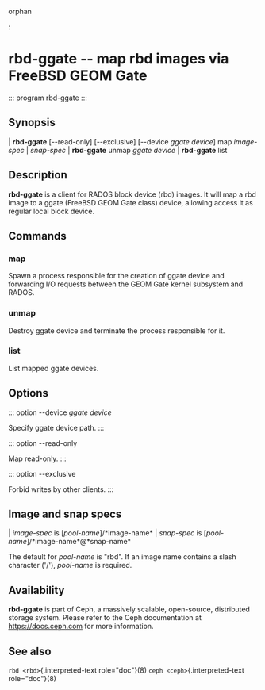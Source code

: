 orphan

:   

# rbd-ggate \-- map rbd images via FreeBSD GEOM Gate

::: program
rbd-ggate
:::

## Synopsis

| **rbd-ggate** \[\--read-only\] \[\--exclusive\] \[\--device *ggate
  device*\] map *image-spec* \| *snap-spec*
| **rbd-ggate** unmap *ggate device*
| **rbd-ggate** list

## Description

**rbd-ggate** is a client for RADOS block device (rbd) images. It will
map a rbd image to a ggate (FreeBSD GEOM Gate class) device, allowing
access it as regular local block device.

## Commands

### map

Spawn a process responsible for the creation of ggate device and
forwarding I/O requests between the GEOM Gate kernel subsystem and
RADOS.

### unmap

Destroy ggate device and terminate the process responsible for it.

### list

List mapped ggate devices.

## Options

::: option
\--device *ggate device*

Specify ggate device path.
:::

::: option
\--read-only

Map read-only.
:::

::: option
\--exclusive

Forbid writes by other clients.
:::

## Image and snap specs

| *image-spec* is \[*pool-name*\]/\*image-name\*
| *snap-spec* is \[*pool-name*\]/\*image-name\*@\*snap-name\*

The default for *pool-name* is \"rbd\". If an image name contains a
slash character (\'/\'), *pool-name* is required.

## Availability

**rbd-ggate** is part of Ceph, a massively scalable, open-source,
distributed storage system. Please refer to the Ceph documentation at
<https://docs.ceph.com> for more information.

## See also

`rbd <rbd>`{.interpreted-text role="doc"}(8)
`ceph <ceph>`{.interpreted-text role="doc"}(8)
